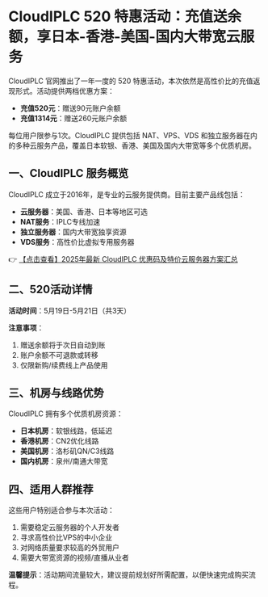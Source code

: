 # CloudIPLC 520 特惠活动：充值送余额，享日本-香港-美国-国内大带宽云服务

CloudIPLC 官网推出了一年一度的 520 特惠活动，本次依然是高性价比的充值返现形式。活动提供两档优惠方案：

- **充值520元**：赠送90元账户余额
- **充值1314元**：赠送260元账户余额

每位用户限参与1次。CloudIPLC 提供包括 NAT、VPS、VDS 和独立服务器在内的多种云服务产品，覆盖日本软银、香港、美国及国内大带宽等多个优质机房。

## 一、CloudIPLC 服务概览

CloudIPLC 成立于2016年，是专业的云服务提供商。目前主要产品线包括：

- **云服务器**：美国、香港、日本等地区可选
- **NAT服务**：IPLC专线加速
- **独立服务器**：国内大带宽独享资源
- **VDS服务**：高性价比虚拟专用服务器

👉 [【点击查看】2025年最新 CloudIPLC 优惠码及特价云服务器方案汇总](https://bit.ly/cloudiplc)

## 二、520活动详情

**活动时间**：5月19日-5月21日（共3天）

**注意事项**：
1. 赠送余额将于次日自动到账
2. 账户余额不可退款或转移
3. 仅限新购/续费线上产品使用

## 三、机房与线路优势

CloudIPLC 拥有多个优质机房资源：
- **日本机房**：软银线路，低延迟
- **香港机房**：CN2优化线路
- **美国机房**：洛杉矶QN/C3线路
- **国内机房**：泉州/南通大带宽

## 四、适用人群推荐

这些用户特别适合参与本次活动：
1. 需要稳定云服务器的个人开发者
2. 寻求高性价比VPS的中小企业
3. 对网络质量要求较高的外贸用户
4. 需要大带宽资源的视频/直播从业者

**温馨提示**：活动期间流量较大，建议提前规划好所需配置，以便快速完成购买流程。